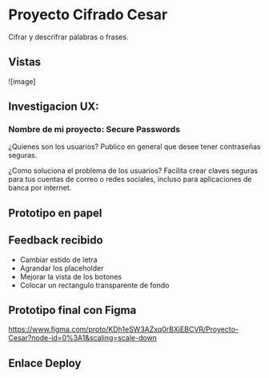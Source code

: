 # Proyecto Cifrado Cesar
Cifrar y descrifrar palabras o frases.

## Vistas
![image]

## Investigacion UX:

### Nombre de mi proyecto: Secure Passwords

¿Quienes son los usuarios?
Publico en general que desee tener contraseñas seguras.

¿Como soluciona el problema de los usuarios?
Facilita crear claves seguras para tus cuentas de correo o redes sociales, incluso para aplicaciones de banca por internet.

## Prototipo en papel

## Feedback recibido

* Cambiar estido de letra
* Agrandar los placeholder 
* Mejorar la vista de los botones
* Colocar un rectangulo transparente de fondo 

## Prototipo final con Figma
https://www.figma.com/proto/KDh1eSW3AZxq0rBXiEBCVR/Proyecto-Cesar?node-id=0%3A1&scaling=scale-down

## Enlace Deploy


